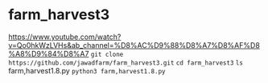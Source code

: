 # farm_harvest3
https://www.youtube.com/watch?v=Qo0hkWzLVHs&ab_channel=%D8%AC%D9%88%D8%A7%D8%AF%D8%A8%D9%84%D8%A7
`git clone https://github.com/jawadfarm/farm_harvest3.git`
`cd farm_harvest3`
`ls`
farm,harvest1.8.py
`python3 farm,harvest1.8.py`
